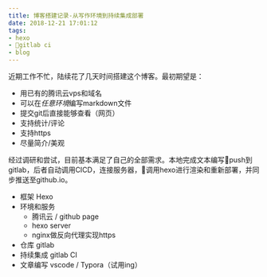 ```yaml
---
title: 博客搭建记录-从写作环境到持续集成部署
date: 2018-12-21 17:01:12
tags: 
- hexo
- gitlab ci
- blog
---
```


近期工作不忙，陆续花了几天时间搭建这个博客。最初期望是：
- 用已有的腾讯云vps和域名
- 可以在*任意环境*编写markdown文件
- 提交git后直接能够查看（网页）
- 支持统计/评论
- 支持https
- 尽量简介/美观

经过调研和尝试，目前基本满足了自己的全部需求。本地完成文本编写push到gitlab，后者自动调用CICD，连接服务器，调用hexo进行渲染和重新部署，并同步推送至github.io。

- 框架 Hexo 
- 环境和服务 
  - 腾讯云 / github page
  - hexo server
  - nginx做反向代理实现https
- 仓库 gitlab
- 持续集成 gitlab CI
- 文章编写 vscode / Typora（试用ing）

